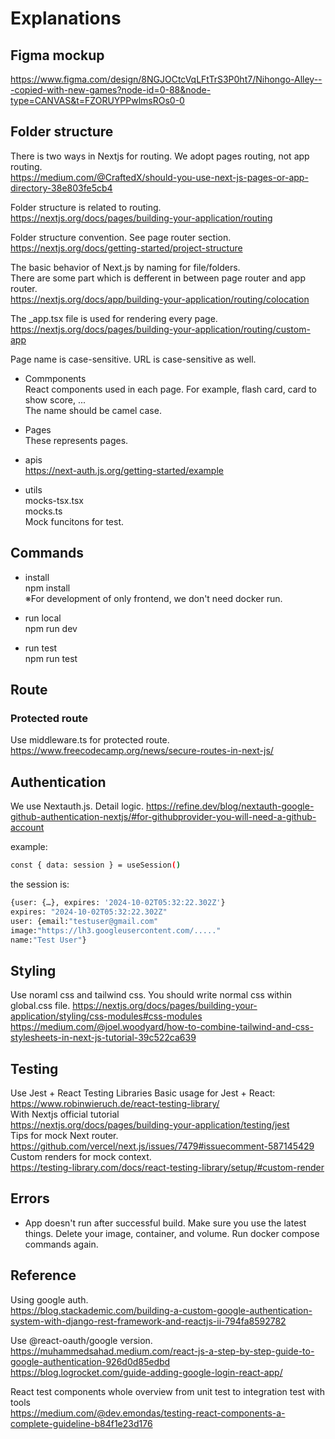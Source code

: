 # Explanations

## Figma mockup
https://www.figma.com/design/8NGJOCtcVqLFtTrS3P0ht7/Nihongo-Alley---copied-with-new-games?node-id=0-88&node-type=CANVAS&t=FZORUYPPwlmsROs0-0

## Folder structure
There is two ways in Nextjs for routing. We adopt pages routing, not app routing. <br>
https://medium.com/@CraftedX/should-you-use-next-js-pages-or-app-directory-38e803fe5cb4

Folder structure is related to routing.<br>
https://nextjs.org/docs/pages/building-your-application/routing

Folder structure convention. See page router section.<br>
https://nextjs.org/docs/getting-started/project-structure

The basic behavior of Next.js by naming for file/folders.<br>
 There are some part which is defferent in between page router and app router.<br>
https://nextjs.org/docs/app/building-your-application/routing/colocation<br>

The _app.tsx file is used for rendering every page.<br>
https://nextjs.org/docs/pages/building-your-application/routing/custom-app

Page name is case-sensitive. URL is case-sensitive as well.

* Commponents<br>
React components used in each page. For example, flash card, card to show score, ...<br>
The name should be camel case.

* Pages<br>
These represents pages.<br>

* apis<br>
https://next-auth.js.org/getting-started/example<br>

* utils<br>
mocks-tsx.tsx<br>
mocks.ts<br>
Mock funcitons for test.

## Commands

* install<br>
npm install<br>
※For development of only frontend, we don't need docker run.<br>

* run local<br>
npm run dev<br>

* run test<br>
npm run test

## Route
### Protected route
Use middleware.ts for protected route.
https://www.freecodecamp.org/news/secure-routes-in-next-js/<br>

## Authentication
We use Nextauth.js.
Detail logic.
https://refine.dev/blog/nextauth-google-github-authentication-nextjs/#for-githubprovider-you-will-need-a-github-account


example:
```bash
const { data: session } = useSession()
```
the session is:
```bash
{user: {…}, expires: '2024-10-02T05:32:22.302Z'}
expires: "2024-10-02T05:32:22.302Z"
user: {email:"testuser@gmail.com"
image:"https://lh3.googleusercontent.com/....."
name:"Test User"}
```
## Styling
Use noraml css and tailwind css.
You should write normal css within global.css file.
https://nextjs.org/docs/pages/building-your-application/styling/css-modules#css-modules
https://medium.com/@joel.woodyard/how-to-combine-tailwind-and-css-stylesheets-in-next-js-tutorial-39c522ca639

## Testing
Use Jest + React Testing Libraries
Basic usage for Jest + React:<br>
https://www.robinwieruch.de/react-testing-library/<br>
With Nextjs official tutorial<br>
https://nextjs.org/docs/pages/building-your-application/testing/jest<br>
Tips for mock Next router.<br>
https://github.com/vercel/next.js/issues/7479#issuecomment-587145429<br>
Custom renders for mock context.<br>
https://testing-library.com/docs/react-testing-library/setup/#custom-render


## Errors
* App doesn't run after successful build.
Make sure you use the latest things. Delete your image, container, and volume. Run docker compose commands again.

## Reference
Using google auth.<br>
https://blog.stackademic.com/building-a-custom-google-authentication-system-with-django-rest-framework-and-reactjs-ii-794fa8592782

Use @react-oauth/google version.<br>
https://muhammedsahad.medium.com/react-js-a-step-by-step-guide-to-google-authentication-926d0d85edbd<br>
https://blog.logrocket.com/guide-adding-google-login-react-app/<br>

React test components whole overview from unit test to integration test with tools<br>
https://medium.com/@dev.emondas/testing-react-components-a-complete-guideline-b84f1e23d176


